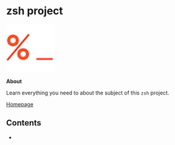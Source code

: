 # zsh project

![elixir image](images/zsh.png)

**About**

Learn everything you need to about the subject of this `zsh` project.

[Homepage](https://www.zsh.org)

## Contents

- []()

